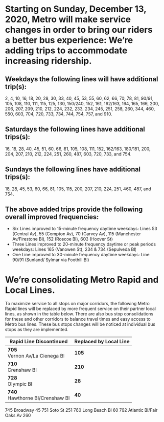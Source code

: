# Starting on Sunday, December 13, 2020, Metro will make service changes in order to bring our riders a better bus experience: We’re adding trips to accommodate increasing ridership.

## Weekdays the following lines will have additional trip(s):

2, 4, 10, 16, 18, 20, 28, 30, 33, 40, 45, 53, 55, 60, 62, 66, 70, 78, 81, 90/91, 105, 108, 110, 111, 115, 125, 130, 150/240, 152, 161, 162/163, 164, 165, 166, 200, 206, 207, 209, 210, 212, 224, 232, 233, 234, 245, 251, 258, 260, 344, 460, 550, 603, 704, 720, 733, 734, 744, 754, 757, and 910.

## Saturdays the following lines have additional trips(s):

16, 18, 28, 40, 45, 51, 60, 66, 81, 105, 108, 111, 152, 162/163, 180/181, 200, 204, 207, 210, 212, 224, 251, 260, 487, 603, 720, 733, and 754.

## Sundays the following lines have additional trips(s):

18, 28, 45, 53, 60, 66, 81, 105, 115, 200, 207, 210, 224, 251, 460, 487, and 754.

## The above added trips provide the following overall improved frequencies:

* Six Lines improved to 15-minute frequency daytime weekdays: Lines 53 (Central Av), 55 (Compton Av), 70 (Garvey Av), 115 (Manchester Av/Firestone Bl), 152 (Roscoe Bl), 603 (Hoover St)
* Three Lines improved to 20-minute frequency daytime or peak periods weekdays: Lines 165 (Vanowen St), 234 & 734 (Sepulveda Bl)
* One Line improved to 30-minute frequency daytime weekdays: Line 90/91 (Sunland/ Sylmar via Foothill Bl)

# We’re consolidating Metro Rapid and Local Lines.

To maximize service to all stops on major corridors, the following Metro Rapid lines will be replaced by more frequent service on their partner local lines, as shown in the table below. There are also bus stop consolidations for these and other corridors to balance travel times and easy access to Metro bus lines. These bus stops changes will be noticed at individual bus stops as they are implemented. 

| Rapid Line Discontinued | Replaced by Local Line |
|-------------------------|------------------------|
| **705**<br>Vernon Av/La Cienega Bl | **105** |
| **710**<br>Crenshaw Bl | **210** |
| **728**<br>Olympic Bl | **28** |
| **740**<br>Hawthorne Bl/Crenshaw Bl | **40** |

745 Broadway 45
751 Soto St 251
760 Long Beach Bl 60
762 Atlantic Bl/Fair Oaks Av 260
